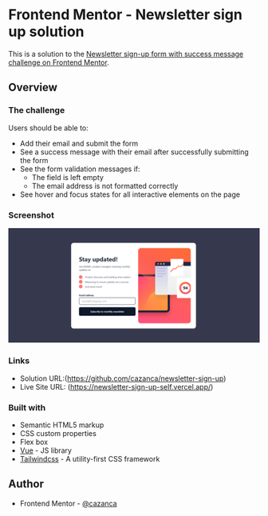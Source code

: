 # Frontend Mentor - Newsletter sign up solution

This is a solution to the [Newsletter sign-up form with success message challenge on Frontend Mentor](https://www.frontendmentor.io/challenges/newsletter-signup-form-with-success-message-3FC1AZbNrv).


## Overview

### The challenge

Users should be able to:

- Add their email and submit the form
- See a success message with their email after successfully submitting the form
- See the form validation messages if:
    - The field is left empty
    - The email address is not formatted correctly
- See hover and focus states for all interactive elements on the page

### Screenshot

![](./screenshot.png)

### Links

- Solution URL:(https://github.com/cazanca/newsletter-sign-up)
- Live Site URL: (https://newsletter-sign-up-self.vercel.app/)


### Built with

- Semantic HTML5 markup
- CSS custom properties
- Flex box
- [Vue](https://vuejs.org/) - JS library
- [Tailwindcss](https://tailwindcss.com/) - A utility-first CSS framework



## Author

- Frontend Mentor - [@cazanca](https://www.frontendmentor.io/profile/cazanca)